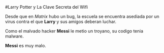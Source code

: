 #Larry Potter y La Clave Secreta del Wifi

Desde que en *Matrix* hubo un bug, la escuela se encuentra asediada por un virus contra el que **Larry** y sus amigos deberan luchar.

Como el malvado hacker **Messi** le metio un troyano, su codigo tenia malware.

**Messi** es muy malo.